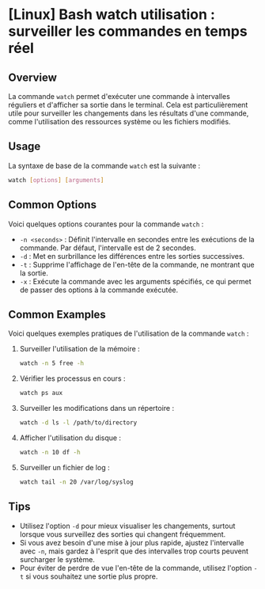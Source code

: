 # [Linux] Bash watch utilisation : surveiller les commandes en temps réel

## Overview
La commande `watch` permet d'exécuter une commande à intervalles réguliers et d'afficher sa sortie dans le terminal. Cela est particulièrement utile pour surveiller les changements dans les résultats d'une commande, comme l'utilisation des ressources système ou les fichiers modifiés.

## Usage
La syntaxe de base de la commande `watch` est la suivante :

```bash
watch [options] [arguments]
```

## Common Options
Voici quelques options courantes pour la commande `watch` :

- `-n <seconds>` : Définit l'intervalle en secondes entre les exécutions de la commande. Par défaut, l'intervalle est de 2 secondes.
- `-d` : Met en surbrillance les différences entre les sorties successives.
- `-t` : Supprime l'affichage de l'en-tête de la commande, ne montrant que la sortie.
- `-x` : Exécute la commande avec les arguments spécifiés, ce qui permet de passer des options à la commande exécutée.

## Common Examples
Voici quelques exemples pratiques de l'utilisation de la commande `watch` :

1. Surveiller l'utilisation de la mémoire :
   ```bash
   watch -n 5 free -h
   ```

2. Vérifier les processus en cours :
   ```bash
   watch ps aux
   ```

3. Surveiller les modifications dans un répertoire :
   ```bash
   watch -d ls -l /path/to/directory
   ```

4. Afficher l'utilisation du disque :
   ```bash
   watch -n 10 df -h
   ```

5. Surveiller un fichier de log :
   ```bash
   watch tail -n 20 /var/log/syslog
   ```

## Tips
- Utilisez l'option `-d` pour mieux visualiser les changements, surtout lorsque vous surveillez des sorties qui changent fréquemment.
- Si vous avez besoin d'une mise à jour plus rapide, ajustez l'intervalle avec `-n`, mais gardez à l'esprit que des intervalles trop courts peuvent surcharger le système.
- Pour éviter de perdre de vue l'en-tête de la commande, utilisez l'option `-t` si vous souhaitez une sortie plus propre.